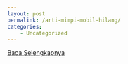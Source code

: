 ```yaml
---
layout: post
permalink: /arti-mimpi-mobil-hilang/
categories:
    - Uncategorized
---
```


[Baca Selengkapnya](/02)
